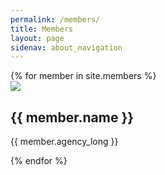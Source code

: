 ```yaml
---
permalink: /members/
title: Members
layout: page
sidenav: about_navigation
---
```

<div class="grid-row grid-gap">
{% for member in site.members %}
  <div class="tablet:grid-col-6 padding-y-2">
    <div class="grid-row border-base-lighter border-solid border-width-1px border-top-width-05 radius-lg shadow-4 font-sans-3xs minh-card">
      <div class="grid-col-4 display-flex flex-row flex-align-center padding-x-2">
        <img src="{{ site.baseurl }}/assets/img/agency_logos/{{ member.agency }}.png">
      </div> 
      <div class="grid-col-8">
        <h2>{{ member.name }}</h2>
        <p>{{ member.agency_long }}</p>
        <!--<a href="mailto:{{ member.email }}">{{ member.email }}</a>-->
      </div>
    </div>
  </div>
{% endfor %}
</div>